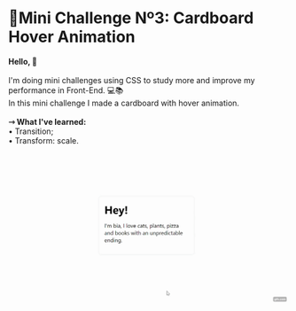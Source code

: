  # 🚀Mini Challenge Nº3: Cardboard Hover Animation
<b>Hello, 🖖</b><br><br>
I'm doing mini challenges using CSS to study more and improve my performance in Front-End. 💻📚<br>
In this mini challenge I made a cardboard with hover animation. <br><br>
<b>&roarr; What I've learned:</b><br>
&bull; Transition; <br>
&bull; Transform: scale.<br>

<img width="600" src="https://github.com/BiancaNeudorff/CardBoardHoverAnimation/blob/master/CardBoardHoverAnimation.gif.gif">
